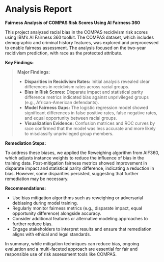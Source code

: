 # Analysis Report

**Fairness Analysis of COMPAS Risk Scores Using AI Fairness 360**

This project analyzed racial bias in the COMPAS recidivism risk scores using IBM’s AI Fairness 360 toolkit. The COMPAS dataset, which includes demographic and criminal history features, was explored and preprocessed to enable fairness assessment. The analysis focused on the two-year recidivism prediction, with race as the protected attribute.

**Key Findings:**

> **Major Findings:**
> 
> - **Disparities in Recidivism Rates:** Initial analysis revealed clear differences in recidivism rates across racial groups.
> - **Bias in Risk Scores:** Disparate impact and statistical parity difference metrics indicated bias against unprivileged groups (e.g., African-American defendants).
> - **Model Fairness Gaps:** The logistic regression model showed significant differences in false positive rates, false negative rates, and equal opportunity between racial groups.
> - **Visualization Evidence:** Confusion matrices and ROC curves by race confirmed that the model was less accurate and more likely to misclassify unprivileged group members.

**Remediation Steps:**

To address these biases, we applied the Reweighing algorithm from AIF360, which adjusts instance weights to reduce the influence of bias in the training data. Post-mitigation fairness metrics showed improvement in disparate impact and statistical parity difference, indicating a reduction in bias. However, some disparities persisted, suggesting that further remediation may be necessary.

**Recommendations:**

- Use bias mitigation algorithms such as reweighing or adversarial debiasing during model training.
- Regularly monitor fairness metrics (e.g., disparate impact, equal opportunity difference) alongside accuracy.
- Consider additional features or alternative modeling approaches to further reduce bias.
- Engage stakeholders to interpret results and ensure that remediation aligns with ethical and legal standards.

In summary, while mitigation techniques can reduce bias, ongoing evaluation and a multi-faceted approach are essential for fair and responsible use of risk assessment tools like COMPAS.
